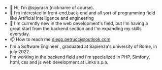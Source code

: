 - 👋 Hi, I’m @spyrash (nickname of course).
- 👀 I’m interested in front-end,back-end and all sort of programming field like Artificial Intelligence and engineering
- 🌱 I'm currently new in the web development's field, but I'm having a great start from the backend section and I'm expanding my skills everyday.
- 📫 How to reach me diego.petrucci@outlook.com
- I'm a Software Engineer , graduated at Sapienza's university of Rome, in july 2022.
- I'm working in the backend field and i'm specialized in PHP, Simfony, html, css and js web development at Links s.p.a.

